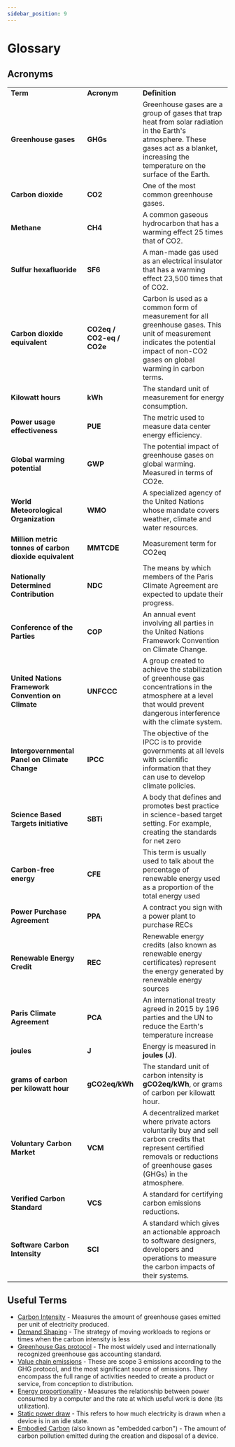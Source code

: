 ```yaml
---
sidebar_position: 9
---
```


# Glossary

## Acronyms


<table>
  <tr>
   <td><strong>Term</strong>
   </td>
   <td><strong>Acronym</strong>
   </td>
   <td><strong>Definition</strong>
   </td>
  </tr>
  <tr>
   <td><strong>Greenhouse gases</strong>
   </td>
   <td><strong>GHGs</strong>
   </td>
   <td>Greenhouse gases<strong> </strong>are a group of gases that trap heat from solar radiation in the Earth's atmosphere. These gases act as a blanket, increasing the temperature on the surface of the Earth.
   </td>
  </tr>
  <tr>
   <td><strong>Carbon dioxide</strong>
   </td>
   <td><strong>CO2</strong>
   </td>
   <td>One of the most common greenhouse gases.
   </td>
  </tr>
  <tr>
   <td><strong>Methane</strong>
   </td>
   <td><strong>CH4</strong>
   </td>
   <td>A common gaseous hydrocarbon that has a warming effect 25 times that of CO2.
   </td>
  </tr>
  <tr>
   <td><strong>Sulfur hexafluoride</strong>
   </td>
   <td><strong>SF6</strong>
   </td>
   <td>A man-made gas used as an electrical insulator that has a warming effect 23,500 times that of CO2. 
   </td>
  </tr>
  <tr>
   <td><strong>Carbon dioxide equivalent</strong>
   </td>
   <td><strong>CO2eq / CO2-eq / CO2e</strong>
   </td>
   <td>Carbon is used as a common form of measurement for all greenhouse gases. This unit of measurement indicates the potential impact of non-CO2 gases on global warming in carbon terms.
   </td>
  </tr>
  <tr>
   <td><strong>Kilowatt hours</strong>
   </td>
   <td><strong>kWh</strong>
   </td>
   <td>The standard unit of measurement for energy consumption.
   </td>
  </tr>
  <tr>
   <td><strong>Power usage effectiveness </strong>
   </td>
   <td><strong>PUE</strong>
   </td>
   <td>The metric used to measure data center energy efficiency. 
   </td>
  </tr>
  <tr>
   <td><strong>Global warming potential</strong>
   </td>
   <td><strong>GWP</strong>
   </td>
   <td>The potential impact of greenhouse gases on global warming. Measured in terms of CO2e.
   </td>
  </tr>
  <tr>
   <td><strong>World Meteorological Organization</strong>
   </td>
   <td><strong>WMO</strong>
   </td>
   <td>A specialized agency of the United Nations whose mandate covers weather, climate and water resources.
   </td>
  </tr>
  <tr>
   <td><strong>Million metric tonnes of carbon dioxide equivalent </strong>
   </td>
   <td><strong>MMTCDE</strong>
   </td>
   <td>Measurement term for CO2eq
   </td>
  </tr>
  <tr>
   <td><strong>Nationally Determined Contribution</strong>
   </td>
   <td><strong>NDC</strong>
   </td>
   <td>The means by which members of the Paris Climate Agreement are expected to update their progress.
   </td>
  </tr>
  <tr>
   <td><strong>Conference of the Parties</strong>
   </td>
   <td><strong>COP</strong>
   </td>
   <td>An annual event involving all parties in the United Nations Framework Convention on Climate Change. 
   </td>
  </tr>
  <tr>
   <td><strong>United Nations Framework Convention on Climate</strong>
   </td>
   <td><strong>UNFCCC</strong>
   </td>
   <td>A group created to achieve the stabilization of greenhouse gas concentrations in the atmosphere at a level that would prevent dangerous interference with the climate system.
   </td>
  </tr>
  <tr>
   <td><strong>Intergovernmental Panel on Climate Change</strong>
   </td>
   <td><strong>IPCC</strong>
   </td>
   <td>The objective of the IPCC is to provide governments at all levels with scientific information that they can use to develop climate policies.
   </td>
  </tr>
  <tr>
   <td><strong>Science Based Targets initiative</strong>
   </td>
   <td><strong>SBTi</strong>
   </td>
   <td>A body that defines and promotes best practice in science-based target setting. For example, creating the standards for net zero
   </td>
  </tr>
  <tr>
   <td><strong>Carbon-free energy</strong>
   </td>
   <td><strong>CFE</strong>
   </td>
   <td>This term is usually used to talk about the percentage of renewable energy used as a proportion of the total energy used
   </td>
  </tr>
  <tr>
   <td><strong>Power Purchase Agreement</strong>
   </td>
   <td><strong>PPA</strong>
   </td>
   <td>A contract you sign with a power plant to purchase RECs
   </td>
  </tr>
  <tr>
   <td><strong>Renewable Energy Credit</strong>
   </td>
   <td><strong>REC</strong>
   </td>
   <td>Renewable energy credits (also known as renewable energy certificates) represent the energy generated by renewable energy sources
   </td>
  </tr>
  <tr>
   <td><strong>Paris Climate Agreement</strong>
   </td>
   <td><strong>PCA</strong>
   </td>
   <td>An international treaty agreed in 2015 by 196 parties and the UN to reduce the Earth's temperature increase
   </td>
  </tr>
  <tr>
   <td><strong>joules</strong>
   </td>
   <td><strong>J</strong>
   </td>
   <td>Energy is measured in <strong>joules (J)</strong>. 
   </td>
  </tr>
  <tr>
   <td><strong>grams of carbon per kilowatt hour</strong>
   </td>
   <td><strong>gCO2eq/kWh</strong>
   </td>
   <td>The standard unit of carbon intensity is <strong>gCO2eq/kWh</strong>, or grams of carbon per kilowatt hour.
   </td>
  </tr>
  <tr>
   <td><strong>Voluntary Carbon Market</strong>
   </td>
   <td><strong>VCM</strong>
   </td>
   <td>A decentralized market where private actors voluntarily buy and sell carbon credits that represent certified removals or reductions of greenhouse gases (GHGs) in the atmosphere. 
   </td>
  </tr>
  <tr>
   <td><strong>Verified Carbon Standard</strong>
   </td>
   <td><strong>VCS</strong>
   </td>
   <td>A standard for certifying carbon emissions reductions.
   </td>
  </tr>
  <tr>
   <td><strong>Software Carbon Intensity</strong>
   </td>
   <td><strong>SCI</strong>
   </td>
   <td>A standard which gives an actionable approach to software designers, developers and operations to measure the carbon impacts of their systems.
   </td>
  </tr>
</table>

## Useful Terms

* [Carbon Intensity](./carbon-awareness/#carbon-intensity) - Measures the amount of greenhouse gases emitted per unit of electricity produced.
* [Demand Shaping](./carbon-awareness/#demand-shaping) - The strategy of moving workloads to regions or times when the carbon intensity is less
* [Greenhouse Gas protocol](https://ghgprotocol.org) - The most widely used and internationally recognized greenhouse gas accounting standard.
* [Value chain emissions](https://www.cisl.cam.ac.uk/education/graduate-study/pgcerts/value-chain-defs) - These are scope 3 emissions according to the GHG protocol, and the most significant source of emissions. They encompass the full range of activities needed to create a product or service, from conception to distribution.
* [Energy proportionality](./energy-efficiency/#energy-proportionality) - Measures the relationship between power consumed by a computer and the rate at which useful work is done (its utilization).
* [Static power draw](./energy-efficiency/#static-power-draw) - This refers to how much electricity is drawn when a device is in an idle state. 
* [Embodied Carbon](./hardware-efficiency/#embodied-carbon) (also known as "embedded carbon") - The amount of carbon pollution emitted during the creation and disposal of a device.
